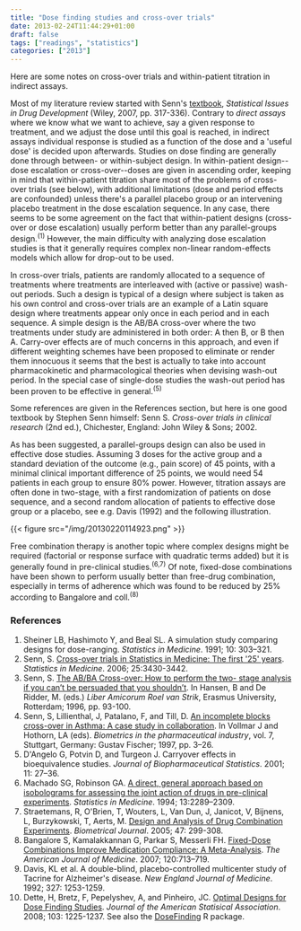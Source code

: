 ```yaml
---
title: "Dose finding studies and cross-over trials"
date: 2013-02-24T11:44:29+01:00
draft: false
tags: ["readings", "statistics"]
categories: ["2013"]
---
```


Here are some notes on cross-over trials and within-patient titration in indirect assays.

Most of my literature review started with Senn's [textbook](http://www.senns.demon.co.uk/SIDD.html), *Statistical Issues in Drug Development* (Wiley, 2007, pp. 317-336). Contrary to *direct assays* where we know what we want to achieve, say a given response to treatment, and we adjust the dose until this goal is reached, in indirect assays individual response is studied as a function of the dose and a 'useful dose' is decided upon afterwards. Studies on dose finding are generally done through between- or within-subject design. In within-patient design--dose escalation or cross-over--doses are given in ascending order, keeping in mind that within-patient titration share most of the problems of cross-over trials (see below), with additional limitations (dose and period effects are confounded) unless there's a parallel placebo group or an intervening placebo treatment in the dose escalation sequence. In any case, there seems to be some agreement on the fact that within-patient designs (cross-over or dose escalation) usually perform better than any parallel-groups design.<sup>(1)</sup> However, the main difficulty with analyzing dose escalation studies is that it generally requires complex non-linear random-effects models which allow for drop-out to be used.

In cross-over trials, patients are randomly allocated to a sequence of treatments where treatments are interleaved with (active or passive) wash-out periods. Such a design is typical of a design where subject is taken as his own control and cross-over trials are an example of a Latin square design where treatments appear only once in each period and in each sequence. A simple design is the AB/BA cross-over where the two treatments under study are administered in both order: A then B, or B then A. Carry-over effects are of much concerns in this approach, and even if different weighting schemes have been proposed to eliminate or render them innocuous it seems that the best is actually to take into account pharmacokinetic and pharmacological theories when devising wash-out period. In the special case of single-dose studies the wash-out period has been proven to be effective in general.<sup>(5)</sup>

Some references are given in the References section, but here is one good textbook by Stephen Senn himself: Senn S. *Cross-over trials in clinical research* (2nd ed.), Chichester, England: John Wiley & Sons; 2002.

As has been suggested, a parallel-groups design can also be used in effective dose studies. Assuming 3 doses for the active group and a standard deviation of the outcome (e.g., pain score) of 45 points, with a minimal clinical important difference of 25 points, we would need 54 patients in each group to ensure 80% power. However, titration assays are often done in two-stage, with a first randomization of patients on dose sequence, and a second random allocation of patients to effective dose group or a placebo, see e.g. Davis (1992) and the following illustration.

{{< figure src="/img/20130220114923.png" >}}

Free combination therapy is another topic where complex designs might be required (factorial or response surface with quadratic terms added) but it is generally found in pre-clinical studies.<sup>(6,7)</sup> Of note, fixed-dose combinations have been shown to perform usually better than free-drug combination, especially in terms of adherence which was found to be reduced by 25% according to Bangalore and coll.<sup>(8)</sup>



### References

1. Sheiner LB, Hashimoto Y, and Beal SL. A simulation study comparing designs for dose-ranging. *Statistics in Medicine*. 1991; 10: 303–321.
2. Senn, S. [Cross-over trials in Statistics in Medicine: The first '25' years](http://bit.ly/VsEIK5). *Statistics in Medicine*. 2006; 25:3430-3442.
3. Senn, S. [The AB/BA Cross-over: How to perform the two- stage analysis if you can’t be persuaded that you shouldn’t](http://www.senns.demon.co.uk/ROEL.pdf). In Hansen, B and De Ridder, M. (eds.) *Liber Amicorum Roel van Strik*, Erasmus University, Rotterdam; 1996, pp. 93-100.
4. Senn, S, Lillienthal, J, Patalano, F, and Till, D. [An incomplete blocks cross-over in Asthma: A case study in collaboration](http://www.senns.demon.co.uk/SELIPATI.pdf). In Vollmar J and Hothorn, LA (eds). *Biometrics in the pharmaceutical industry*, vol. 7, Stuttgart, Germany: Gustav Fischer; 1997, pp. 3–26.
5. D'Angelo G, Potvin D, and Turgeon J. Carryover effects in bioequivalence studies. *Journal of Biopharmaceutical Statistics*. 2001; 11: 27–36.
6. Machado SG, Robinson GA. [A direct, general approach based on isobolograms for assessing the joint action of drugs in pre-clinical experiments](http://www.ncbi.nlm.nih.gov/pubmed/7855464). *Statistics in Medicine*. 1994; 13:2289–2309.
7. Straetemans, R, O'Brien, T, Wouters, L, Van Dun, J, Janicot, V, Bijnens, L, Burzykowski, T, Aerts, M. [Design and Analysis of Drug Combination Experiments](http://webpages.math.luc.edu/~tobrien/research/DIA.pdf). *Biometrical Journal*. 2005; 47: 299-308.
8. Bangalore S, Kamalakkannan G, Parkar S, Messerli FH. [Fixed-Dose Combinations Improve Medication Compliance: A Meta-Analysis](http://www.ncbi.nlm.nih.gov/pubmed/17679131). *The American Journal of Medicine*. 2007; 120:713–719.
9. Davis, KL et al. A double-blind, placebo-controlled multicenter study of Tacrine for Alzheimer's disease. *New England Journal of Medicine*. 1992; 327: 1253-1259.
10. Dette, H, Bretz, F, Pepelyshev, A, and Pinheiro, JC. [Optimal Designs for Dose Finding Studies](http://bit.ly/15FWpKg). *Journal of the American Statisical Association*. 2008; 103: 1225-1237. See also the [DoseFinding](http://cran.r-project.org/web/packages/DoseFinding/index.html) R package.

